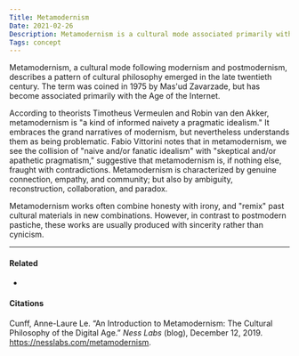 ```yaml
---
Title: Metamodernism
Date: 2021-02-26
Description: Metamodernism is a cultural mode associated primarily with the Age of the Internet.
Tags: concept
---
```


Metamodernism, a cultural mode following modernism and postmodernism, describes a pattern of cultural philosophy emerged in the late twentieth century. The term was coined in 1975 by Mas'ud Zavarzade, but has become associated primarily with the Age of the Internet. 

According to theorists Timotheus Vermeulen and Robin van den Akker, metamodernism is "a kind of informed naivety a pragmatic idealism." It embraces the grand narratives of modernism, but nevertheless understands them as being problematic. Fabio Vittorini notes that in metamodernism, we see the collision of "naive and/or fanatic idealism" with "skeptical and/or apathetic pragmatism," suggestive that metamodernism is, if nothing else, fraught with contradictions. Metamodernism is characterized by genuine connection, empathy, and community; but also by ambiguity, reconstruction, collaboration, and paradox.

Metamodernism works often combine honesty with irony, and "remix" past cultural materials in new combinations. However, in contrast to postmodern pastiche, these works are usually produced with sincerity rather than cynicism. 

---
#### Related
- 

#### Citations
Cunff, Anne-Laure Le. “An Introduction to Metamodernism: The Cultural Philosophy of the Digital Age.” *Ness Labs* (blog), December 12, 2019. https://nesslabs.com/metamodernism.
